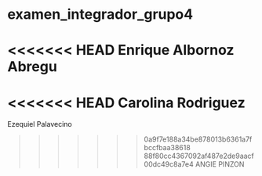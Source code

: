 # examen_integrador_grupo4
<<<<<<< HEAD
Enrique Albornoz Abregu
=======
<<<<<<< HEAD
Carolina Rodriguez 
=======
Ezequiel Palavecino
>>>>>>> 0a9f7e188a34be878013b6361a7fbccfbaa38618
>>>>>>> 88f80cc4367092af487e2de9aacf00dc49c8a7e4
ANGIE PINZON 
